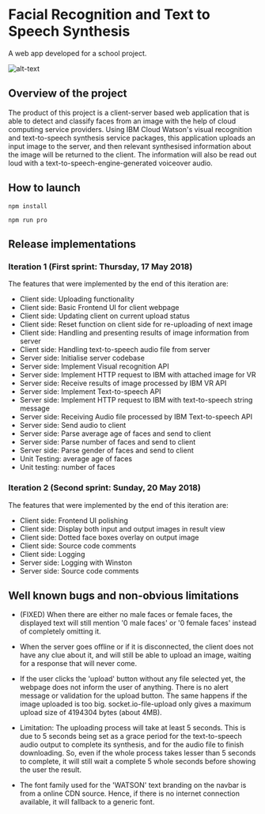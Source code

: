 # Facial Recognition and Text to Speech Synthesis
A web app developed for a school project. 

![alt-text](https://imgur.com/FuNd5hR.jpg "just the uploader!")

## Overview of the project

The product of this project is a client-server based web application that is able to detect and classify faces from an image with the help of cloud computing service providers. Using IBM Cloud Watson's visual recognition and text-to-speech synthesis service packages, this application uploads an input image to the server, and then relevant synthesised information about the image will be returned to the client. The information will also be read out loud with a text-to-speech-engine-generated voiceover audio.

## How to launch 

`npm install`

`npm run pro`

## Release implementations

### Iteration 1 (First sprint: Thursday, 17 May 2018)

The features that were implemented by the end of this iteration are:

- Client side: Uploading functionality
- Client side: Basic Frontend UI for client webpage
- Client side: Updating client on current upload status
- Client side: Reset function on client side for re-uploading of next image
- Client side: Handling and presenting results of image information from server
- Client side: Handling text-to-speech audio file from server
- Server side: Initialise server codebase
- Server side: Implement Visual recognition API
- Server side: Implement HTTP request to IBM with attached image for VR
- Server side: Receive results of image processed by IBM VR API
- Server side: Implement Text-to-speech API
- Server side: Implement HTTP request to IBM with text-to-speech string message
- Server side: Receiving Audio file processed by IBM Text-to-speech API
- Server side: Send audio to client
- Server side: Parse average age of faces and send to client
- Server side: Parse number of faces and send to client
- Server side: Parse gender of faces and send to client
- Unit Testing: average age of faces
- Unit testing: number of faces

### Iteration 2 (Second sprint: Sunday, 20 May 2018)

The features that were implemented by the end of this iteration are:

- Client side: Frontend UI polishing
- Client side: Display both input and output images in result view
- Client side: Dotted face boxes overlay on output image
- Client side: Source code comments
- Client side: Logging
- Server side: Logging with Winston
- Server side: Source code comments



## Well known bugs and non-obvious limitations

- (FIXED) When there are either no male faces or female faces, the displayed text will still mention '0 male faces' or '0 female faces' instead of completely omitting it.

- When the server goes offline or if it is disconnected, the client does not have any clue about it, and will still be able to upload an image, waiting for a response that will never come.

- If the user clicks the 'upload' button without any file selected yet, the webpage does not inform the user of anything. There is no alert message or validation for the upload button. The same happens if the image uploaded is too big. socket.io-file-upload only gives a maximum upload size of 4194304 bytes (about 4MB).

- Limitation: The uploading process will take at least 5 seconds. This is due to 5 seconds being set as a grace period for the text-to-speech audio output to complete its synthesis, and for the audio file to finish downloading. So, even if the whole process takes lesser than 5 seconds to complete, it will still wait a complete 5 whole seconds before showing the user the result.

- The font family used for the 'WATSON' text branding on the navbar is from a online CDN source. Hence, if there is no internet connection available, it will fallback to a generic font.

